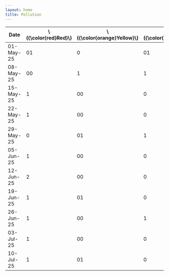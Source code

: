 ```yaml
---
layout: home
title: Pollution
---
```


| Date       | \\({\color{red}Red}\\) | \\({\color{orange}Yellow}\\)      | \\({\color{blue}Blue}\\)      |
| --------   | -------                | --------                          | -------                       |
| 01-May-25  | 01                     | 0                                 | 01                            |
| 08-May-25  | 00                     | 1                                 | 1                             |
| 15-May-25  | 1                      | 00                                | 0                             |
| 22-May-25  | 1                      | 00                                | 0                             |
| 29-May-25  | 0                      | 01                                | 1                             |
| 05-Jun-25  | 1                      | 00                                | 0                             |
| 12-Jun-25  | 2                      | 00                                | 0                             |
| 19-Jun-25  | 1                      | 01                                | 0                             |
| 26-Jun-25  | 1                      | 00                                | 1                             |
| 03-Jul-25  | 1                      | 00                                | 0                             |
| 10-Jul-25  | 1                      | 01                                | 0                             |
